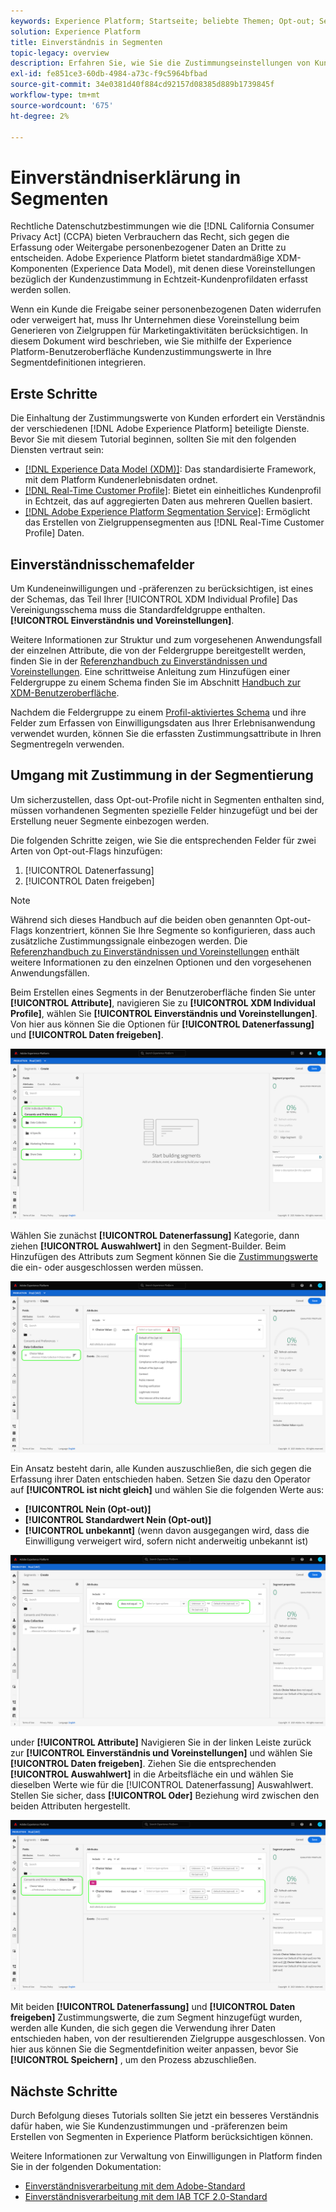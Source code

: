 ```yaml
---
keywords: Experience Platform; Startseite; beliebte Themen; Opt-out; Segmentierung; Segmentierungsdienst; Segmentierungsdienst; berücksichtigt Opt-outs; Opt-out; Opt-out; Opt-outs; Einverständnis; Freigabe; Sammeln;
solution: Experience Platform
title: Einverständnis in Segmenten
topic-legacy: overview
description: Erfahren Sie, wie Sie die Zustimmungseinstellungen von Kunden für die Erfassung und Freigabe personenbezogener Daten in Segmentvorgängen berücksichtigen.
exl-id: fe851ce3-60db-4984-a73c-f9c5964bfbad
source-git-commit: 34e0381d40f884cd92157d08385d889b1739845f
workflow-type: tm+mt
source-wordcount: '675'
ht-degree: 2%

---
```


# Einverständniserklärung in Segmenten

Rechtliche Datenschutzbestimmungen wie die [!DNL California Consumer Privacy Act] (CCPA) bieten Verbrauchern das Recht, sich gegen die Erfassung oder Weitergabe personenbezogener Daten an Dritte zu entscheiden. Adobe Experience Platform bietet standardmäßige XDM-Komponenten (Experience Data Model), mit denen diese Voreinstellungen bezüglich der Kundenzustimmung in Echtzeit-Kundenprofildaten erfasst werden sollen.

Wenn ein Kunde die Freigabe seiner personenbezogenen Daten widerrufen oder verweigert hat, muss Ihr Unternehmen diese Voreinstellung beim Generieren von Zielgruppen für Marketingaktivitäten berücksichtigen. In diesem Dokument wird beschrieben, wie Sie mithilfe der Experience Platform-Benutzeroberfläche Kundenzustimmungswerte in Ihre Segmentdefinitionen integrieren.

## Erste Schritte

Die Einhaltung der Zustimmungswerte von Kunden erfordert ein Verständnis der verschiedenen [!DNL Adobe Experience Platform] beteiligte Dienste. Bevor Sie mit diesem Tutorial beginnen, sollten Sie mit den folgenden Diensten vertraut sein:

* [[!DNL Experience Data Model (XDM)]](../xdm/home.md): Das standardisierte Framework, mit dem Platform Kundenerlebnisdaten ordnet.
* [[!DNL Real-Time Customer Profile]](../profile/home.md): Bietet ein einheitliches Kundenprofil in Echtzeit, das auf aggregierten Daten aus mehreren Quellen basiert.
* [[!DNL Adobe Experience Platform Segmentation Service]](./home.md): Ermöglicht das Erstellen von Zielgruppensegmenten aus [!DNL Real-Time Customer Profile] Daten.

## Einverständnisschemafelder

Um Kundeneinwilligungen und -präferenzen zu berücksichtigen, ist eines der Schemas, das Teil Ihrer [!UICONTROL XDM Individual Profile] Das Vereinigungsschema muss die Standardfeldgruppe enthalten. **[!UICONTROL Einverständnis und Voreinstellungen]**.

Weitere Informationen zur Struktur und zum vorgesehenen Anwendungsfall der einzelnen Attribute, die von der Feldergruppe bereitgestellt werden, finden Sie in der [Referenzhandbuch zu Einverständnissen und Voreinstellungen](../xdm/field-groups/profile/consents.md). Eine schrittweise Anleitung zum Hinzufügen einer Feldergruppe zu einem Schema finden Sie im Abschnitt [Handbuch zur XDM-Benutzeroberfläche](../xdm/ui/resources/schemas.md#add-field-groups).

Nachdem die Feldergruppe zu einem [Profil-aktiviertes Schema](../xdm/ui/resources/schemas.md#profile) und ihre Felder zum Erfassen von Einwilligungsdaten aus Ihrer Erlebnisanwendung verwendet wurden, können Sie die erfassten Zustimmungsattribute in Ihren Segmentregeln verwenden.

## Umgang mit Zustimmung in der Segmentierung

Um sicherzustellen, dass Opt-out-Profile nicht in Segmenten enthalten sind, müssen vorhandenen Segmenten spezielle Felder hinzugefügt und bei der Erstellung neuer Segmente einbezogen werden.

Die folgenden Schritte zeigen, wie Sie die entsprechenden Felder für zwei Arten von Opt-out-Flags hinzufügen:

1. [!UICONTROL Datenerfassung]
1. [!UICONTROL Daten freigeben]

>[!NOTE]
>
>Während sich dieses Handbuch auf die beiden oben genannten Opt-out-Flags konzentriert, können Sie Ihre Segmente so konfigurieren, dass auch zusätzliche Zustimmungssignale einbezogen werden. Die [Referenzhandbuch zu Einverständnissen und Voreinstellungen](../xdm/field-groups/profile/consents.md) enthält weitere Informationen zu den einzelnen Optionen und den vorgesehenen Anwendungsfällen.

Beim Erstellen eines Segments in der Benutzeroberfläche finden Sie unter **[!UICONTROL Attribute]**, navigieren Sie zu **[!UICONTROL XDM Individual Profile]**, wählen Sie **[!UICONTROL Einverständnis und Voreinstellungen]**. Von hier aus können Sie die Optionen für **[!UICONTROL Datenerfassung]** und **[!UICONTROL Daten freigeben]**.

![](./images/opt-outs/consents.png)

Wählen Sie zunächst **[!UICONTROL Datenerfassung]** Kategorie, dann ziehen **[!UICONTROL Auswahlwert]** in den Segment-Builder. Beim Hinzufügen des Attributs zum Segment können Sie die [Zustimmungswerte](../xdm/field-groups/profile/consents.md#choice-values) die ein- oder ausgeschlossen werden müssen.

![](./images/opt-outs/consent-values.png)

Ein Ansatz besteht darin, alle Kunden auszuschließen, die sich gegen die Erfassung ihrer Daten entschieden haben. Setzen Sie dazu den Operator auf **[!UICONTROL ist nicht gleich]** und wählen Sie die folgenden Werte aus:

* **[!UICONTROL Nein (Opt-out)]**
* **[!UICONTROL Standardwert Nein (Opt-out)]**
* **[!UICONTROL unbekannt]** (wenn davon ausgegangen wird, dass die Einwilligung verweigert wird, sofern nicht anderweitig unbekannt ist)

![](./images/opt-outs/collect.png)

under **[!UICONTROL Attribute]** Navigieren Sie in der linken Leiste zurück zur **[!UICONTROL Einverständnis und Voreinstellungen]** und wählen Sie **[!UICONTROL Daten freigeben]**. Ziehen Sie die entsprechenden **[!UICONTROL Auswahlwert]** in die Arbeitsfläche ein und wählen Sie dieselben Werte wie für die [!UICONTROL Datenerfassung] Auswahlwert. Stellen Sie sicher, dass **[!UICONTROL Oder]** Beziehung wird zwischen den beiden Attributen hergestellt.

![](./images/opt-outs/share.png)

Mit beiden **[!UICONTROL Datenerfassung]** und **[!UICONTROL Daten freigeben]** Zustimmungswerte, die zum Segment hinzugefügt wurden, werden alle Kunden, die sich gegen die Verwendung ihrer Daten entschieden haben, von der resultierenden Zielgruppe ausgeschlossen. Von hier aus können Sie die Segmentdefinition weiter anpassen, bevor Sie **[!UICONTROL Speichern]** , um den Prozess abzuschließen.

## Nächste Schritte

Durch Befolgung dieses Tutorials sollten Sie jetzt ein besseres Verständnis dafür haben, wie Sie Kundenzustimmungen und -präferenzen beim Erstellen von Segmenten in Experience Platform berücksichtigen können.

Weitere Informationen zur Verwaltung von Einwilligungen in Platform finden Sie in der folgenden Dokumentation:

* [Einverständnisverarbeitung mit dem Adobe-Standard](../landing/governance-privacy-security/consent/adobe/overview.md)
* [Einverständnisverarbeitung mit dem IAB TCF 2.0-Standard](../landing/governance-privacy-security/consent/iab/overview.md)